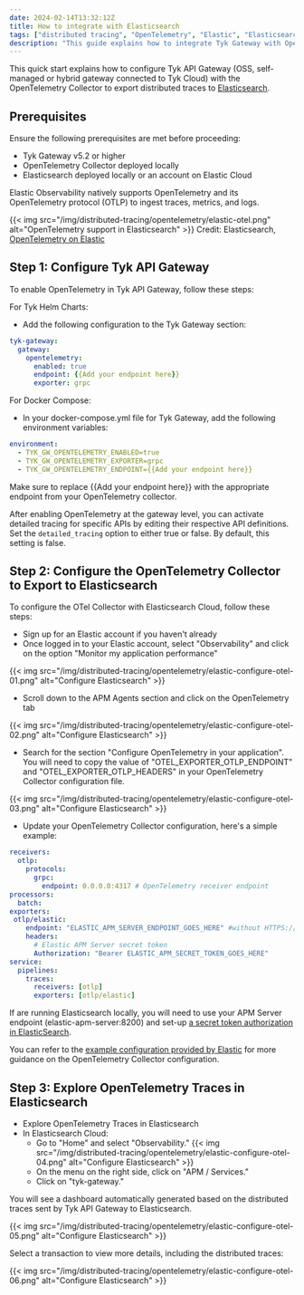 ```yaml
---
date: 2024-02-14T13:32:12Z
title: How to integrate with Elasticsearch
tags: ["distributed tracing", "OpenTelemetry", "Elastic", "Elasticsearch", "ELK", "API Observability", "Observability"]
description: "This guide explains how to integrate Tyk Gateway with OpenTelemetry and Elasticsearch to enhance API Observability"
---
```


This quick start explains how to configure Tyk API Gateway (OSS, self-managed or hybrid gateway connected to Tyk Cloud) with the OpenTelemetry Collector to export distributed traces to [Elasticsearch](https://www.elastic.co/observability).

## Prerequisites

Ensure the following prerequisites are met before proceeding:

- Tyk Gateway v5.2 or higher
- OpenTelemetry Collector deployed locally
- Elasticsearch deployed locally or an account on Elastic Cloud

Elastic Observability natively supports OpenTelemetry and its OpenTelemetry protocol (OTLP) to ingest traces, metrics, and logs. 

{{< img src="/img/distributed-tracing/opentelemetry/elastic-otel.png" alt="OpenTelemetry support in Elasticsearch" >}}
Credit: Elasticsearch, [OpenTelemetry on Elastic](https://www.elastic.co/blog/opentelemetry-observability)

## Step 1: Configure Tyk API Gateway

To enable OpenTelemetry in Tyk API Gateway, follow these steps:

For Tyk Helm Charts:
* Add the following configuration to the Tyk Gateway section:

```yaml
tyk-gateway:
  gateway:
    opentelemetry:
      enabled: true
      endpoint: {{Add your endpoint here}}
      exporter: grpc
```

For Docker Compose:
* In your docker-compose.yml file for Tyk Gateway, add the following environment variables:

```yaml
environment:
  - TYK_GW_OPENTELEMETRY_ENABLED=true
  - TYK_GW_OPENTELEMETRY_EXPORTER=grpc
  - TYK_GW_OPENTELEMETRY_ENDPOINT={{Add your endpoint here}}
```

Make sure to replace {{Add your endpoint here}} with the appropriate endpoint from your OpenTelemetry collector.

After enabling OpenTelemetry at the gateway level, you can activate detailed tracing for specific APIs by editing their respective API definitions. Set the `detailed_tracing` option to either true or false. By default, this setting is false.

## Step 2: Configure the OpenTelemetry Collector to Export to Elasticsearch

To configure the OTel Collector with Elasticsearch Cloud, follow these steps:

* Sign up for an Elastic account if you haven't already
* Once logged in to your Elastic account, select "Observability" and click on the option "Monitor my application performance"

{{< img src="/img/distributed-tracing/opentelemetry/elastic-configure-otel-01.png" alt="Configure Elasticsearch" >}}

* Scroll down to the APM Agents section and click on the OpenTelemetry tab

{{< img src="/img/distributed-tracing/opentelemetry/elastic-configure-otel-02.png" alt="Configure Elasticsearch" >}}

* Search for the section "Configure OpenTelemetry in your application". You will need to copy the value of "OTEL_EXPORTER_OTLP_ENDPOINT" and "OTEL_EXPORTER_OTLP_HEADERS" in your OpenTelemetry Collector configuration file.

{{< img src="/img/distributed-tracing/opentelemetry/elastic-configure-otel-03.png" alt="Configure Elasticsearch" >}}

* Update your OpenTelemetry Collector configuration, here's a simple example:

```yaml
receivers:
  otlp:
    protocols:
      grpc:
        endpoint: 0.0.0.0:4317 # OpenTelemetry receiver endpoint
processors:
  batch:
exporters:
 otlp/elastic:
    endpoint: "ELASTIC_APM_SERVER_ENDPOINT_GOES_HERE" #without HTTPS://  
    headers:
      # Elastic APM Server secret token
      Authorization: "Bearer ELASTIC_APM_SECRET_TOKEN_GOES_HERE"
service:
  pipelines:
    traces:
      receivers: [otlp]
      exporters: [otlp/elastic]
```

If are running Elasticsearch locally, you will need to use your APM Server endpoint (elastic-apm-server:8200) and set-up [a secret token authorization in ElasticSearch](https://www.elastic.co/guide/en/observability/current/secret-token.html).

You can refer to the [example configuration provided by Elastic](https://www.elastic.co/guide/en/observability/current/open-telemetry-direct.html#connect-open-telemetry-collector) for more guidance on the OpenTelemetry Collector configuration.

## Step 3: Explore OpenTelemetry Traces in Elasticsearch

- Explore OpenTelemetry Traces in Elasticsearch
- In Elasticsearch Cloud:
  - Go to "Home" and select "Observability."
  {{< img src="/img/distributed-tracing/opentelemetry/elastic-configure-otel-04.png" alt="Configure Elasticsearch" >}}
  - On the menu on the right side, click on "APM / Services."
  - Click on "tyk-gateway."

You will see a dashboard automatically generated based on the distributed traces sent by Tyk API Gateway to Elasticsearch.

{{< img src="/img/distributed-tracing/opentelemetry/elastic-configure-otel-05.png" alt="Configure Elasticsearch" >}}

Select a transaction to view more details, including the distributed traces:

{{< img src="/img/distributed-tracing/opentelemetry/elastic-configure-otel-06.png" alt="Configure Elasticsearch" >}}


